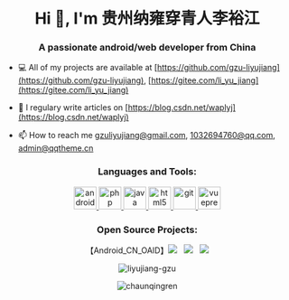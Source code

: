 <h1 align="center">Hi 👋, I'm 贵州纳雍穿青人李裕江</h1>
<h3 align="center">A passionate android/web developer from China</h3>

- 💻 All of my projects are available at [https://github.com/gzu-liyujiang](https://github.com/gzu-liyujiang), [https://gitee.com/li_yu_jiang](https://gitee.com/li_yu_jiang)

- 📝 I regulary write articles on [https://blog.csdn.net/waplyj](https://blog.csdn.net/waplyj)

- 📫 How to reach me [gzuliyujiang@gmail.com](mailto:gzuliyujiang@gmail.com), [1032694760@qq.com](mailto:1032694760@qq.com), [admin@qqtheme.cn](mailto:admin@qqtheme.cn)


<h3 align="center">Languages and Tools:</h3>
<p align="center">
  <a href="https://developer.android.google.cn/" target="_blank"> <img src="https://www.vectorlogo.zone/logos/android/android-icon.svg" alt="android" width="40" height="40"/> </a>
  <a href="https://www.php.net" target="_blank"> <img src="https://www.vectorlogo.zone/logos/php/php-icon.svg" alt="php" width="40" height="40"/> </a>
  <a href="https://www.java.com" target="_blank"> <img src="https://www.vectorlogo.zone/logos/java/java-icon.svg" alt="java" width="40" height="40"/> </a>
  <a href="https://www.w3.org/html/" target="_blank"> <img src="https://www.vectorlogo.zone/logos/w3_html5/w3_html5-icon.svg" alt="html5" width="40" height="40"/> </a>
  <a href="https://git-scm.com/" target="_blank"> <img src="https://www.vectorlogo.zone/logos/git-scm/git-scm-icon.svg" alt="git" width="40" height="40"/> </a>
  <a href="https://vuepress.vuejs.org/" target="_blank"> <img src="https://vuepress.vuejs.org/hero.png" alt="vuepress" width="40" height="40"/> </a>
</p>


<h3 align="center">Open Source Projects:</h3>
<p align="center">
  【Android_CN_OAID】<a href="https://gitee.com/li_yu_jiang/Android_CN_OAID" target="_blank"><img src="https://github.com/gzu-liyujiang/Android_CN_OAID/workflows/Release%20APK/badge.svg" /></a> &nbsp; <img src="https://jitpack.io/v/gzu-liyujiang/Android_CN_OAID.svg" /> &nbsp; <img src="https://img.shields.io/github/stars/gzu-liyujiang/Android_CN_OAID" />
</p>


<p align="center">
  <img align="center" src="https://github-readme-stats.vercel.app/api?username=liyujiang-gzu&include_all_commits=true&count_private=true&show_icons=true&locale=en" alt="liyujiang-gzu" />
</p>
<p align="center">
  <img align="center" src="https://github-readme-stats.vercel.app/api?username=chaunqingren&include_all_commits=true&count_private=true&show_icons=true&locale=en" alt="chaunqingren" />
</p>
